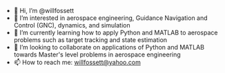 - 👋 Hi, I’m @willfossett
- 👀 I’m interested in aerospace engineering, Guidance Navigation and Control (GNC), dynamics, and simulation
- 🌱 I’m currently learning how to apply Python and MATLAB to aerospace problems such as target tracking and state estimation
- 💞️ I’m looking to collaborate on applications of Python and MATLAB towards Master's level problems in aerospace engineering
- 📫 How to reach me: willfossett@yahoo.com

<!---
willfossett/willfossett is a ✨ special ✨ repository because its `README.md` (this file) appears on your GitHub profile.
You can click the Preview link to take a look at your changes.
--->

